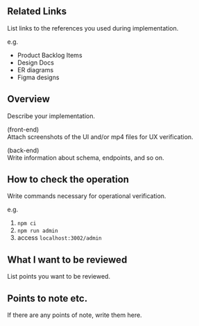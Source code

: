 ## Related Links

List links to the references you used during implementation.

e.g.

- Product Backlog Items
- Design Docs
- ER diagrams
- Figma designs

## Overview

Describe your implementation.

(front-end)  
Attach screenshots of the UI and/or mp4 files for UX verification.

(back-end)  
Write information about schema, endpoints, and so on.

## How to check the operation

Write commands necessary for operational verification.

e.g.

1. `npm ci`
2. `npm run admin`
3. access `localhost:3002/admin`

## What I want to be reviewed

List points you want to be reviewed.

## Points to note etc.

If there are any points of note, write them here.
